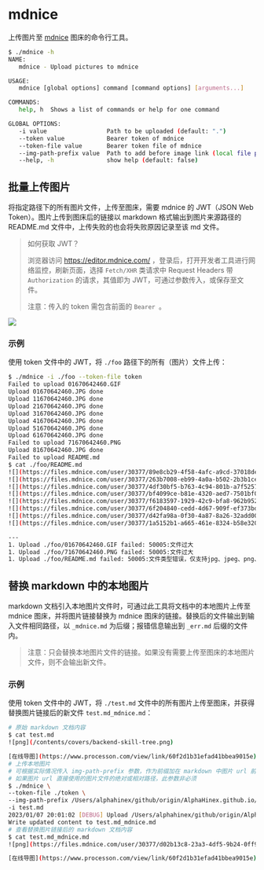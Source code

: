 mdnice
======

上传图片至 [mdnice](https://editor.mdnice.com/) 图床的命令行工具。

```bash
$ ./mdnice -h
NAME:
   mdnice - Upload pictures to mdnice

USAGE:
   mdnice [global options] command [command options] [arguments...]

COMMANDS:
   help, h  Shows a list of commands or help for one command

GLOBAL OPTIONS:
   -i value                 Path to be uploaded (default: ".")
   --token value            Bearer token of mdnice
   --token-file value       Bearer token file of mdnice
   --img-path-prefix value  Path to add before image link (local file path) in markdown file
   --help, -h               show help (default: false)
```

批量上传图片
----------

将指定路径下的所有图片文件，上传至图床，需要 mdnice 的 JWT（JSON Web Token）。图片上传到图床后的链接以 markdown 格式输出到图片来源路径的 README.md 文件中，上传失败的也会将失败原因记录至该 md 文件。

> 如何获取 JWT？
> 
> 浏览器访问 https://editor.mdnice.com/ ，登录后，打开开发者工具进行网络监控，刷新页面，选择 `Fetch/XHR` 类请求中 Request Headers 带 `Authorization` 的请求，其值即为 JWT，可通过参数传入，或保存至文件。
> 
> 注意：传入的 token 需包含前面的 `Bearer `。

![](https://files.mdnice.com/user/30377/6755803f-41cd-48d6-9076-f0c93ec4b0c3.jpg)

### 示例

使用 token 文件中的 JWT，将 `./foo` 路径下的所有（图片）文件上传：

```bash
$ ./mdnice -i ./foo --token-file token
Failed to upload 01670642460.GIF
Upload 01670642460.JPG done
Upload 11670642460.JPG done
Upload 21670642460.JPG done
Upload 31670642460.JPG done
Upload 41670642460.JPG done
Upload 51670642460.JPG done
Upload 61670642460.JPG done
Failed to upload 71670642460.PNG
Upload 81670642460.JPG done
Failed to upload README.md
$ cat ./foo/README.md
![](https://files.mdnice.com/user/30377/89e8cb29-4f58-4afc-a9cd-37018de437e3.JPG)
![](https://files.mdnice.com/user/30377/263b7008-eb99-4a0a-b502-2b3b1ceb6e3c.JPG)
![](https://files.mdnice.com/user/30377/4df30bf5-b763-4c94-801b-a7f52573e5c1.JPG)
![](https://files.mdnice.com/user/30377/bf4099ce-b81e-4320-aed7-7501bf06a22f.JPG)
![](https://files.mdnice.com/user/30377/f6183597-1929-42c9-bfa8-962b9521b0c7.JPG)
![](https://files.mdnice.com/user/30377/6f204840-cedd-4d67-909f-ef373bdf5443.JPG)
![](https://files.mdnice.com/user/30377/d42fa98a-0f30-4a87-8a26-32add001aa8d.JPG)
![](https://files.mdnice.com/user/30377/1a5152b1-a665-461e-8324-b58e3209a13a.JPG)

---
1. Upload ./foo/01670642460.GIF failed: 50005:文件过大
1. Upload ./foo/71670642460.PNG failed: 50005:文件过大
1. Upload ./foo/README.md failed: 50005:文件类型错误，仅支持jpg、jpeg、png、gif、svg类型
```

替换 markdown 中的本地图片
-----------------------

markdown 文档引入本地图片文件时，可通过此工具将文档中的本地图片上传至 mdnice 图床，并将图片链接替换为 mdnice 图床的链接。替换后的文件输出到输入文件相同路径，以 `_mdnice.md` 为后缀；报错信息输出到 `_err.md` 后缀的文件内。

> 注意：只会替换本地图片文件的链接。如果没有需要上传至图床的本地图片文件，则不会输出新文件。

### 示例

使用 token 文件中的 JWT，将 `./test.md` 文件中的所有图片上传至图床，并获得替换图片链接后的新文件 `test.md_mdnice.md`：

```bash
# 原始 markdown 文档内容
$ cat test.md
![png](/contents/covers/backend-skill-tree.png)

[在线导图](https://www.processon.com/view/link/60f2d1b31efad41bbea9015e)
# 上传本地图片
# 可根据实际情况传入 img-path-prefix 参数，作为前缀加在 markdown 中图片 url 前面，用在无法直接根据 url 在本地文件系统找到对应图片文件的情况
# 如果图片 url 直接使用的图片文件的绝对或相对路径，此参数非必须
$ ./mdnice \
--token-file ./token \
--img-path-prefix /Users/alphahinex/github/origin/AlphaHinex.github.io/source \
-i test.md
2023/01/07 20:01:02 [DEBUG] Upload /Users/alphahinex/github/origin/AlphaHinex.github.io/source/contents/covers/backend-skill-tree.png to mdnice...
Write updated content to test.md_mdnice.md
# 查看替换图片链接后的 markdown 文档内容
$ cat test.md_mdnice.md
![png](https://files.mdnice.com/user/30377/d02b13c8-23a3-4df5-9b24-0ff9b2cac52f.png)

[在线导图](https://www.processon.com/view/link/60f2d1b31efad41bbea9015e)
```
